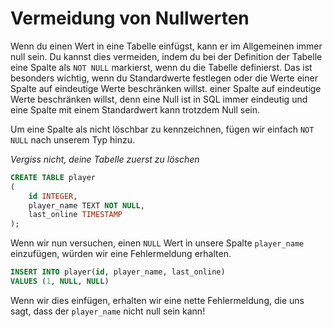 # Vermeidung von Nullwerten

Wenn du einen Wert in eine Tabelle einfügst, kann er im Allgemeinen immer null sein. Du kannst dies vermeiden, indem du bei der Definition der Tabelle eine Spalte als `NOT
NULL` markierst, wenn du die Tabelle definierst. Das ist besonders wichtig, wenn du Standardwerte festlegen oder die Werte einer Spalte auf eindeutige Werte beschränken willst.
einer Spalte auf eindeutige Werte beschränken willst, denn eine Null ist in SQL immer eindeutig und eine Spalte mit einem Standardwert kann trotzdem Null sein.

Um eine Spalte als nicht löschbar zu kennzeichnen, fügen wir einfach `NOT NULL` nach unserem Typ hinzu.

*Vergiss nicht, deine Tabelle zuerst zu löschen*

```sql
CREATE TABLE player
(
    id INTEGER,
    player_name TEXT NOT NULL,
    last_online TIMESTAMP
);
```

Wenn wir nun versuchen, einen `NULL` Wert in unsere Spalte `player_name` einzufügen, würden wir eine Fehlermeldung erhalten.

```sql
INSERT INTO player(id, player_name, last_online)
VALUES (1, NULL, NULL)
```

Wenn wir dies einfügen, erhalten wir eine nette Fehlermeldung, die uns sagt, dass der `player_name` nicht null sein kann!
